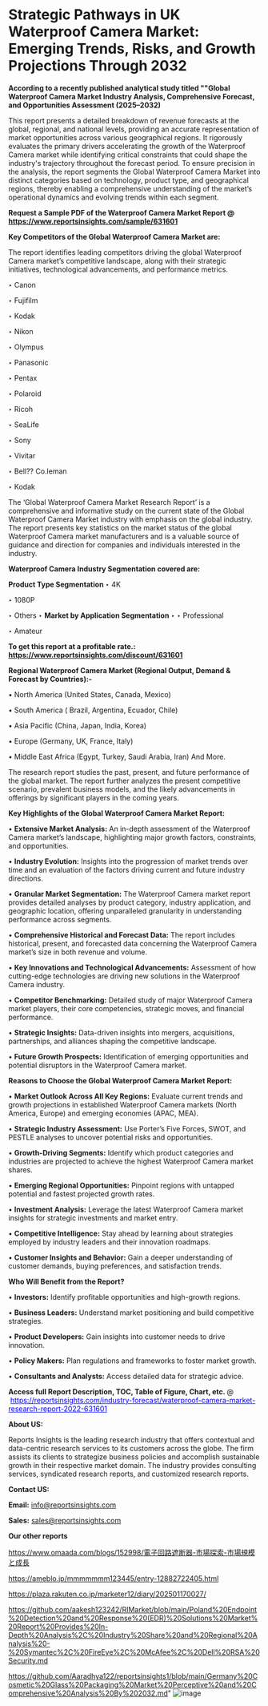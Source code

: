 # Strategic Pathways in UK Waterproof Camera Market: Emerging Trends, Risks, and Growth Projections Through 2032

<strong>According to a recently published analytical study titled ""Global Waterproof Camera Market Industry Analysis, Comprehensive Forecast, and Opportunities Assessment (2025–2032)</strong>

This report presents a detailed breakdown of revenue forecasts at the global, regional, and national levels, providing an accurate representation of market opportunities across various geographical regions. It rigorously evaluates the primary drivers accelerating the growth of the Waterproof Camera market while identifying critical constraints that could shape the industry's trajectory throughout the forecast period. To ensure precision in the analysis, the report segments the Global Waterproof Camera Market into distinct categories based on technology, product type, and geographical regions, thereby enabling a comprehensive understanding of the market’s operational dynamics and evolving trends within each segment.

<strong>Request a Sample PDF of the Waterproof Camera Market Report </strong><strong>@<a href=https://www.reportsinsights.com/sample/631601 style=color:#0000ff;> https://www.reportsinsights.com/sample/631601</a></strong></font>

<strong>Key Competitors of the Global Waterproof Camera Market are:</strong>

The report identifies leading competitors driving the global Waterproof Camera market’s competitive landscape, along with their strategic initiatives, technological advancements, and performance metrics.

‣ Canon

‣ Fujifilm

‣ Kodak

‣ Nikon

‣ Olympus

‣ Panasonic

‣ Pentax

‣ Polaroid

‣ Ricoh

‣ SeaLife

‣ Sony

‣ Vivitar

‣ Bell??
 Co.leman

‣ Kodak

The ‘Global Waterproof Camera Market Research Report’ is a comprehensive and informative study on the current state of the Global Waterproof Camera Market industry with emphasis on the global industry. The report presents key statistics on the market status of the global Waterproof Camera market manufacturers and is a valuable source of guidance and direction for companies and individuals interested in the industry.

<strong>Waterproof Camera Industry Segmentation covered are:</strong>

<strong>Product Type Segmentation</strong>
‣
4K

‣ 1080P

‣ Others
‣ 
<strong>Market by Application Segmentation</strong>
‣
‣  Professional

‣ Amateur

<strong>To get this report at a profitable rate.: <a href=https://www.reportsinsights.com/discount/631601 style=color:#0000ff;>https://www.reportsinsights.com/discount/631601</a></strong></font>

<strong>Regional Waterproof Camera Market (Regional Output, Demand &amp; Forecast by Countries):-</strong>

• North America (United States, Canada, Mexico)

• South America ( Brazil, Argentina, Ecuador, Chile)

• Asia Pacific (China, Japan, India, Korea)

• Europe (Germany, UK, France, Italy)

• Middle East Africa (Egypt, Turkey, Saudi Arabia, Iran) And More.

The research report studies the past, present, and future performance of the global market. The report further analyzes the present competitive scenario, prevalent business models, and the likely advancements in offerings by significant players in the coming years.

<strong>Key Highlights of the Global Waterproof Camera Market Report:</strong>

• <strong>Extensive Market Analysis:</strong> An in-depth assessment of the Waterproof Camera market’s landscape, highlighting major growth factors, constraints, and opportunities.

• <strong>Industry Evolution:</strong> Insights into the progression of market trends over time and an evaluation of the factors driving current and future industry directions.

• <strong>Granular Market Segmentation:</strong> The Waterproof Camera market report provides detailed analyses by product category, industry application, and geographic location, offering unparalleled granularity in understanding performance across segments.

• <strong>Comprehensive Historical and Forecast Data:</strong> The report includes historical, present, and forecasted data concerning the Waterproof Camera market’s size in both revenue and volume.

• <strong>Key Innovations and Technological Advancements:</strong> Assessment of how cutting-edge technologies are driving new solutions in the Waterproof Camera industry.

• <strong>Competitor Benchmarking:</strong> Detailed study of major Waterproof Camera market players, their core competencies, strategic moves, and financial performance.

• <strong>Strategic Insights:</strong> Data-driven insights into mergers, acquisitions, partnerships, and alliances shaping the competitive landscape.

• <strong>Future Growth Prospects:</strong> Identification of emerging opportunities and potential disruptors in the Waterproof Camera market.

<strong>Reasons to Choose the Global Waterproof Camera Market Report:</strong>

• <strong>Market Outlook Across All Key Regions:</strong> Evaluate current trends and growth projections in established Waterproof Camera markets (North America, Europe) and emerging economies (APAC, MEA).

• <strong>Strategic Industry Assessment:</strong> Use Porter’s Five Forces, SWOT, and PESTLE analyses to uncover potential risks and opportunities.

• <strong>Growth-Driving Segments:</strong> Identify which product categories and industries are projected to achieve the highest Waterproof Camera market shares.

• <strong>Emerging Regional Opportunities:</strong> Pinpoint regions with untapped potential and fastest projected growth rates.

• <strong>Investment Analysis:</strong> Leverage the latest Waterproof Camera market insights for strategic investments and market entry.

• <strong>Competitive Intelligence:</strong> Stay ahead by learning about strategies employed by industry leaders and their innovation roadmaps.

• <strong>Customer Insights and Behavior:</strong> Gain a deeper understanding of customer demands, buying preferences, and satisfaction trends.

<strong>Who Will Benefit from the Report?</strong>

• <strong>Investors:</strong> Identify profitable opportunities and high-growth regions.

• <strong>Business Leaders:</strong> Understand market positioning and build competitive strategies.

• <strong>Product Developers:</strong> Gain insights into customer needs to drive innovation.

• <strong>Policy Makers:</strong> Plan regulations and frameworks to foster market growth.

• <strong>Consultants and Analysts:</strong> Access detailed data for strategic advice.
</ul>
<strong>Access full Report Description, TOC, Table of Figure, Chart, etc. </strong>@  <a href=https://reportsinsights.com/industry-forecast/waterproof-camera-market-research-report-2022-631601 style=color:#0000ff;>https://reportsinsights.com/industry-forecast/waterproof-camera-market-research-report-2022-631601</a></font>

<strong><strong>About US</strong>:</strong>

Reports Insights is the leading research industry that offers contextual and data-centric research services to its customers across the globe. The firm assists its clients to strategize business policies and accomplish sustainable growth in their respective market domain. The industry provides consulting services, syndicated research reports, and customized research reports.

<strong>Contact US:</strong>

<p class=""""><b>Email:</b> <a href=mailto:info@reportsinsights.com>info@reportsinsights.com</a></p>
<p class=""""><b>Sales:</b> <a href=mailto:sales@reportsinsights.com>sales@reportsinsights.com</a></p>

<strong>Our other reports</strong>

<a href=https://www.omaada.com/blogs/152998/電子回路遮断器-市場探索-市場規模と成長>https://www.omaada.com/blogs/152998/電子回路遮断器-市場探索-市場規模と成長</a>

<a href=https://ameblo.jp/mmmmmmm123445/entry-12882722405.html>https://ameblo.jp/mmmmmmm123445/entry-12882722405.html</a>

<a href=https://plaza.rakuten.co.jp/marketer12/diary/202501170027/>https://plaza.rakuten.co.jp/marketer12/diary/202501170027/</a>

<a href=https://github.com/aakesh123242/RIMarket/blob/main/Poland%20Endpoint%20Detection%20and%20Response%20(EDR)%20Solutions%20Market%20Report%20Provides%20In-Depth%20Analysis%2C%20Industry%20Share%20and%20Regional%20Analysis%20-%20Symantec%2C%20FireEye%2C%20McAfee%2C%20Dell%20RSA%20Security.md>https://github.com/aakesh123242/RIMarket/blob/main/Poland%20Endpoint%20Detection%20and%20Response%20(EDR)%20Solutions%20Market%20Report%20Provides%20In-Depth%20Analysis%2C%20Industry%20Share%20and%20Regional%20Analysis%20-%20Symantec%2C%20FireEye%2C%20McAfee%2C%20Dell%20RSA%20Security.md</a>

<a href=https://github.com/Aaradhya122/reportsinsights1/blob/main/Germany%20Cosmetic%20Glass%20Packaging%20Market%20Perceptive%20and%20Comprehensive%20Analysis%20By%202032.md>https://github.com/Aaradhya122/reportsinsights1/blob/main/Germany%20Cosmetic%20Glass%20Packaging%20Market%20Perceptive%20and%20Comprehensive%20Analysis%20By%202032.md</a>"
![image](https://github.com/user-attachments/assets/6533f9fa-bceb-4201-842a-c40382c8a5a1)
